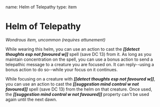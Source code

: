 name: Helm of Telepathy
type: item

# Helm of Telepathy 
_Wondrous item, uncommon (requires attunement)_ 

While wearing this helm, you can use an action to cast the **_[[detect thoughts esp not favoured w]]_** spell (save DC 13) from it. As long as you maintain concentration on the spell, you can use a bonus action to send a telepathic message to a creature you are focused on. It can reply--using a bonus action to do so--while your focus on it continues.

While focusing on a creature with **_[[detect thoughts esp not favoured w]]_**, you can use an action to cast the **_[[suggestion mind control w not favoured]]_** spell (save DC 13) from the helm on that creature. Once used, the **_[[suggestion mind control w not favoured]]_** property can't be used again until the next dawn. 
